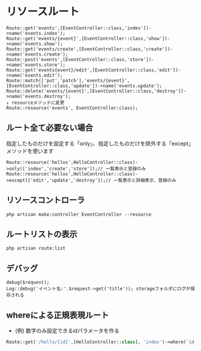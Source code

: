 # リソースルート


```
Route::get('events',[EventController::class,'index'])->name('events.index');
Route::get('events/{event}',[EventController::class,'show'])->name('events.show');
Route::get('events/create',[EventController::class,'create'])->name('events.create');
Route::post('events',[EventController::class,'store'])->name('events.store');
Route::get('events{event}/edit',[EventController::class,'edit'])->name('events.edit');
Route::match(['put','patch'],'events/{event}',[EventController::class,'update'])->name('events.update');
Route::delete('events/{event}',[EventController::class,'destroy'])->name('events.destroy');
↓ resourceメソッドに変更
Route::resource('events', EventController:class);
```

## ルート全て必要ない場合

指定したものだけを設定する「only」、指定したものだけを除外する「except」メソッドを使います

```
Route::resource('hellos',HelloController::class)->only(['index','create','store']);// 一覧表示と登録のみ
Route::resource('hellos',HelloController::class)->except(['edit','update','destroy']);// 一覧表示と詳細表示、登録のみ
```

## リソースコントローラ

```
php artisan make:controller EventController --resource
```

## ルートリストの表示

```
php artisan route:list
```

## デバッグ

```
debug($request);
Log::debug('イベント名:'.$request->get('title')); storageフォルダにログが保存される
```

## whereによる正規表現ルート

- (例) 数字のみ設定できるidパラメータを作る

```php
Route::get('/hello/{id}',[HelloController::class], 'index')->where('id','[0-9]+');
```

